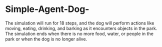 # Simple-Agent-Dog-
The simulation will run for 18 steps, and the dog will perform actions like moving, eating, drinking, and barking as it encounters objects in the park. The simulation ends when there is no more food, water, or people in the park or when the dog is no longer alive.
